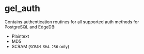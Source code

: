 # gel_auth

Contains authentication routines for all supported auth methods for PostgreSQL and EdgeDB:

 - Plaintext
 - MD5
 - SCRAM (`SCRAM-SHA-256` only)

